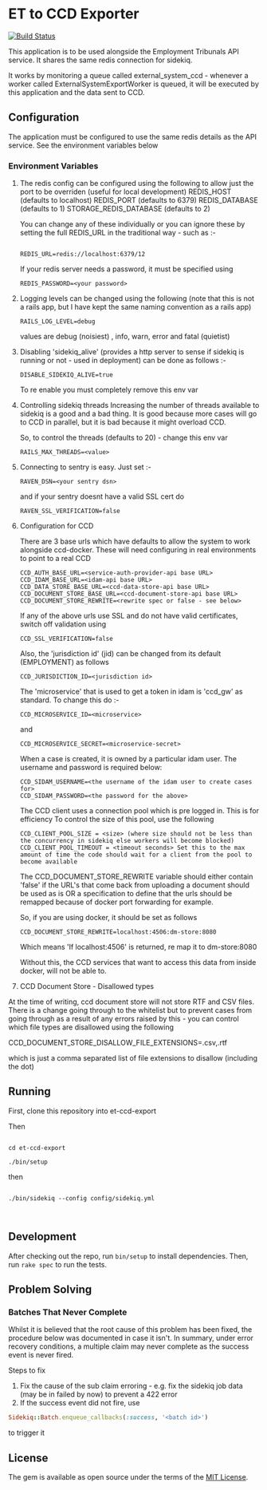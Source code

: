 # ET to CCD Exporter

[![Build Status](https://dev.azure.com/HMCTS-PET/pet-azure-infrastructure/_apis/build/status/et/et-ccd-export?branchName=develop)](https://dev.azure.com/HMCTS-PET/pet-azure-infrastructure/_build/latest?definitionId=23&branchName=develop)

This application is to be used alongside the Employment Tribunals API service.  It shares the same redis connection
for sidekiq.

It works by monitoring a queue called external_system_ccd - whenever a worker called ExternalSystemExportWorker is
queued, it will be executed by this application and the data sent to CCD.

## Configuration

The application must be configured to use the same redis details as the API service.  See the environment variables below

### Environment Variables

1. The redis config can be configured using the following to allow just the port to be overriden (useful for local development)
   REDIS_HOST (defaults to localhost)
   REDIS_PORT (defaults to 6379)
   REDIS_DATABASE (defaults to 1)
   STORAGE_REDIS_DATABASE (defaults to 2)

   You can change any of these individually or you can ignore these by setting the full
   REDIS_URL in the traditional way - such as :-

   ```

   REDIS_URL=redis://localhost:6379/12

   ```

   If your redis server needs a password, it must be specified using

   ```
   REDIS_PASSWORD=<your password>

   ```

2. Logging levels can be changed using the following (note that
   this is not a rails app, but I have kept the same naming
   convention as a rails app)
   
   ```
   RAILS_LOG_LEVEL=debug
   ```
   
   values are debug (noisiest) , info, warn, error and fatal (quietist)

3. Disabling 'sidekiq_alive' (provides a http server to sense
   if sidekiq is running or not - used in deployment) can be done
   as follows :-
   
   ```
   DISABLE_SIDEKIQ_ALIVE=true
   ```
   
   To re enable you must completely remove this env var
   
4. Controlling sidekiq threads
   Increasing the number of threads available to sidekiq is a good and a bad thing.
   It is good because more cases will go to CCD in parallel, but it is bad because
   it might overload CCD.
   
   So, to control the threads (defaults to 20) - change this env var
   
   ```
   RAILS_MAX_THREADS=<value>
   ```
   
5. Connecting to sentry is easy. Just set :-

    ```
    RAVEN_DSN=<your sentry dsn>
    ```
    
    and if your sentry doesnt have a valid SSL cert do
    
    ```
    RAVEN_SSL_VERIFICATION=false
    ```
    
6. Configuration for CCD

    There are 3 base urls which have defaults to allow the system to work alongside ccd-docker.
    These will need configuring in real environments to point to a real CCD
    
    ```
    CCD_AUTH_BASE_URL=<service-auth-provider-api base URL>
    CCD_IDAM_BASE_URL=<idam-api base URL>
    CCD_DATA_STORE_BASE_URL=<ccd-data-store-api base URL>
    CCD_DOCUMENT_STORE_BASE_URL=<ccd-document-store-api base URL>
    CCD_DOCUMENT_STORE_REWRITE=<rewrite spec or false - see below>

    ```
    

    If any of the above urls use SSL and do not have valid certificates, switch off validation using

    ```
    CCD_SSL_VERIFICATION=false

    ```
    
    Also, the 'jurisdiction id' (jid) can be changed from its default (EMPLOYMENT) as follows
    
    ```
    CCD_JURISDICTION_ID=<jurisdiction id>
    ```
    
    The 'microservice' that is used to get a token in idam is 'ccd_gw' as standard.  To change
    this do :-
    
    ```
    CCD_MICROSERVICE_ID=<microservice>
    ```
    
    and
    
    ```
    CCD_MICROSERVICE_SECRET=<microservice-secret>
    ```

    When a case is created, it is owned by a particular idam user.  The username
    and password is required below:

    ```
    CCD_SIDAM_USERNAME=<the username of the idam user to create cases for>
    CCD_SIDAM_PASSWORD=<the password for the above>
    ```
    
    The CCD client uses a connection pool which is pre logged in.  This is for efficiency
    To control the size of this pool, use the following
    
    ```
    CCD_CLIENT_POOL_SIZE = <size> (where size should not be less than the concurrency in sidekiq else workers will become blocked)
    CCD_CLIENT_POOL_TIMEOUT = <timeout seconds> Set this to the max amount of time the code should wait for a client from the pool to become available
    ```
    
    The CCD_DOCUMENT_STORE_REWRITE variable should either contain 'false' if
    the URL's that come back from uploading a document should be used as
    is OR a specification to define that the urls should be remapped because of 
    docker port forwarding for example.
    
    So, if you are using docker, it should be set as follows
    
    ```
    CCD_DOCUMENT_STORE_REWRITE=localhost:4506:dm-store:8080
    ```
    
    Which means 'If localhost:4506' is returned, re map it to dm-store:8080
    
    Without this, the CCD services that want to access this data from inside docker,
    will not be able to.

7. CCD Document Store - Disallowed types

At the time of writing, ccd document store will not store RTF and CSV files.  There is a change going through to the whitelist
but to prevent cases from going through as a result of any errors raised by this - you can control which file types are disallowed
using the following

CCD_DOCUMENT_STORE_DISALLOW_FILE_EXTENSIONS=.csv,.rtf

which is just a comma separated list of file extensions to disallow (including the dot)

## Running

First, clone this repository into et-ccd-export

Then

```

cd et-ccd-export

./bin/setup

```

then

```

./bin/sidekiq --config config/sidekiq.yml



```
## Development

After checking out the repo, run `bin/setup` to install dependencies. Then, run `rake spec` to run the tests.

## Problem Solving

### Batches That Never Complete

Whilst it is believed that the root cause of this problem has been fixed, the procedure below was documented in case
it isn't.
In summary, under error recovery conditions, a multiple claim may never complete as the success event is never fired.

Steps to fix

1. Fix the cause of the sub claim erroring - e.g. fix the sidekiq job data (may be in failed by now) to prevent a 422 error
2. If the success event did not fire, use 

```ruby
Sidekiq::Batch.enqueue_callbacks(:success, '<batch id>')

```

to trigger it

## License
The gem is available as open source under the terms of the [MIT License](https://opensource.org/licenses/MIT).
